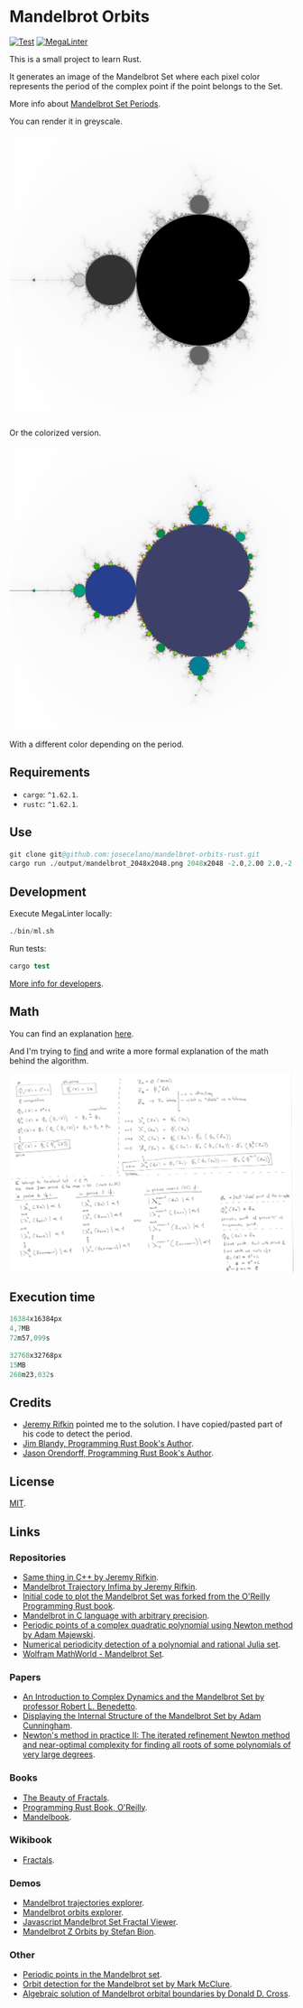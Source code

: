 # Mandelbrot Orbits

[![Test](https://github.com/josecelano/mandelbrot-orbits-rust/actions/workflows/test.yml/badge.svg)](https://github.com/josecelano/mandelbrot-orbits-rust/actions/workflows/test.yml) [![MegaLinter](https://github.com/josecelano/mandelbrot-orbits-rust/actions/workflows/mega-linter.yml/badge.svg)](https://github.com/josecelano/mandelbrot-orbits-rust/actions/workflows/mega-linter.yml)

This is a small project to learn Rust.

It generates an image of the Mandelbrot Set where each pixel color represents the period of the complex point if the point belongs to the Set.

More info about [Mandelbrot Set Periods](https://github.com/josecelano/mandelbrot-explorer).

You can render it in greyscale.

![./docs/images/mandelbrot_2000x2000.png](./docs/images/greyscale_mandelbrot_sample.png)

Or the colorized version.

![./docs/images/mandelbrot_2000x2000.png](./docs/images/colorized_mandelbrot_sample.png)

With a different color depending on the period.

## Requirements

- `cargo`: `^1.62.1`.
- `rustc`: `^1.62.1`.

## Use

```s
git clone git@github.com:josecelano/mandelbrot-orbits-rust.git
cargo run ./output/mandelbrot_2048x2048.png 2048x2048 -2.0,2.00 2.0,-2.0
```

## Development

Execute MegaLinter locally:

```s
./bin/ml.sh
```

Run tests:

```s
cargo test
```

[More info for developers](./docs/development.md).

## Math

You can find an explanation [here](https://github.com/jeremy-rifkin/mandelbrot-orbits).

And I'm trying to [find](https://math.stackexchange.com/q/4502546/1082376) and write a more formal explanation of the math behind the algorithm.

![./docs/images/math.png](./docs/images/math.png)

## Execution time

```s
16384x16384px
4,7MB
72m57,099s
```

```s
32768x32768px
15MB
268m23,032s
```

## Credits

- [Jeremy Rifkin](https://github.com/jeremy-rifkin) pointed me to the solution. I have copied/pasted part of his code to detect the period.
- [Jim Blandy, Programming Rust Book's Author](https://github.com/jimblandy).
- [Jason Orendorff, Programming Rust Book's Author](https://github.com/jorendorff).

## License

[MIT](./LICENSE-MIT).

## Links

### Repositories

- [Same thing in C++ by Jeremy Rifkin](https://github.com/jeremy-rifkin/mandelbrot-orbits).
- [Mandelbrot Trajectory Infima by Jeremy Rifkin](https://github.com/jeremy-rifkin/mandelbrot-trajectory-infima).
- [Initial code to plot the Mandelbrot Set was forked from the O'Reilly Programming Rust book](https://github.com/ProgrammingRust/mandelbrot/tree/single-threaded).
- [Mandelbrot in C language with arbitrary precision](https://github.com/josecelano/c-mandelbrot-arbitrary-precision).
- [Periodic points of a complex quadratic polynomial using Newton method by Adam Majewski](https://gitlab.com/adammajewski/periodic-points-of-complex-quadratic-polynomial-using-newton-method).
- [Numerical periodicity detection of a polynomial and rational Julia set](https://github.com/adammaj1/Describe-iterated-map-).
- [Wolfram MathWorld - Mandelbrot Set](https://mathworld.wolfram.com/MandelbrotSet.html).

### Papers

- [An Introduction to Complex Dynamics and the Mandelbrot Set by professor Robert L. Benedetto](https://rlbenedetto.people.amherst.edu/talks/mhc_ug14.pdf).
- [Displaying the Internal Structure of the Mandelbrot Set by Adam Cunningham](https://www.acsu.buffalo.edu/~adamcunn/downloads/MandelbrotSet.pdf).
- [Newton's method in practice II: The iterated refinement Newton method and near-optimal complexity for finding all roots of some polynomials of very large degrees](https://arxiv.org/pdf/1703.05847.pdf).

### Books

- [The Beauty of Fractals](https://en.wikipedia.org/wiki/The_Beauty_of_Fractals).
- [Programming Rust Book, O'Reilly](https://www.oreilly.com/library/view/programming-rust-2nd/9781492052586/).
- [Mandelbook](https://mathr.co.uk/mandelbrot/book-draft-2017-11-10.pdf).

### Wikibook

- [Fractals](https://en.wikibooks.org/wiki/Fractals).

### Demos

- [Mandelbrot trajectories explorer](https://rifkin.dev/projects/mandelbrot-trajectories/).
- [Mandelbrot orbits explorer](https://mandelbrot-set-periods.online/).
- [Javascript Mandelbrot Set Fractal Viewer](https://mandelbrot.page/).
- [Mandelbrot Z Orbits by Stefan ­Bion](https://www.stefanbion.de/fraktal-generator/z-orbits.htm).

### Other

- [Periodic points in the Mandelbrot set](https://www.ibiblio.org/e-notes/MSet/cperiod.htm).
- [Orbit detection for the Mandelbrot set by Mark McClure](https://observablehq.com/@mcmcclur/orbit-detection-for-the-mandelbrot-set).
- [Algebraic solution of Mandelbrot orbital boundaries by Donald D. Cross](http://cosinekitty.com/mandel_orbits_analysis.html).
